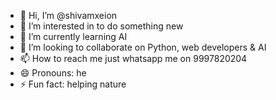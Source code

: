 - 👋 Hi, I’m @shivamxeion
- 👀 I’m interested in to do something new
- 🌱 I’m currently learning AI
- 💞️ I’m looking to collaborate on Python, web developers & AI
- 📫 How to reach me just whatsapp  me on 9997820204
- 😄 Pronouns: he
- ⚡ Fun fact: helping nature 

<!---
shivamxeion/shivamxeion is a ✨ special ✨ repository because its `README.md` (this file) appears on your GitHub profile.
You can click the Preview link to take a look at your changes.
--->

